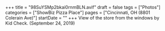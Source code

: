+++
title = "98SuYSMp2bkai0rnmBLN.avif"
draft = false
tags = ["Photos"]
categories = ["ShowBiz Pizza Place"]
pages = ["Cincinnati, OH (8801 Colerain Ave)"]
startDate = ""
+++
View of the store from the windows by Kid Check. (September 24, 2019)
